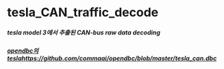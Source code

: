 # tesla_CAN_traffic_decode

##### tesla model 3에서 추출된 CAN-bus raw data decoding 
##### [opendbc의 tesla](https://github.com/commaai/opendbc/blob/master/tesla_can.dbc)https://github.com/commaai/opendbc/blob/master/tesla_can.dbc
